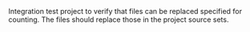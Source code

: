Integration test project to verify that files can be replaced
specified for counting. The files should replace those in the
project source sets.
